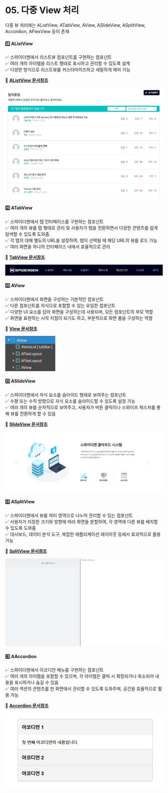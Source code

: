 # 05. 다중 View 처리

다중 뷰 처리에는 AListView, ATabView, AView, ASlideView, ASplitView, Accordion, AFlexView 등이 존재

#### 1️⃣ AListView

&#x20; ✅ 스파이더젠에서 리스트뷰 컴포넌트를 구현하는 컴포넌트\
&#x20; ✅ 여러 개의 아이템을 리스트 형태로 표시하고 관리할 수 있도록 설계\
&#x20; ✅ 다양한 방식으로 리스트뷰를 커스터마이즈하고 세밀하게 제어 가능

**📂** [**AListView 문서참조**](<../07  Components/14  Listview.md>)

![](../../.gitbook/assets/board_res.png)

#### 2️⃣ ATabView

&#x20; ✅ 스파이더젠에서 탭 인터페이스를 구현하는 컴포넌트\
&#x20; ✅ 여러 개의 뷰를 탭 형태로 관리 및 사용자가 탭을 전환하면서 다양한 콘텐츠를 쉽게 탐색할 수 있도록 도와줌.\
&#x20; ✅ 각 탭의 대해 별도의 URL을 설정하여, 탭이 선택될 때 해당 URL의 뷰를 로드 가능\
&#x20; ✅ 여러 화면을 하나의 인터페이스 내에서 효율적으로 관리

**📂** [**TabView 문서참조**](<../07  Components/26  TabView.md>)

![](../../.gitbook/assets/tabView.png)

#### 3️⃣ AView

&#x20; ✅ 스파이더젠에서 화면을 구성하는 기본적인 컴포넌트\
&#x20; ✅ 다른 컴포넌트를 자식으로 포함할 수 있는 유일한 컴포넌트\
&#x20; ✅ 다양한 UI 요소를 담아 화면을 구성하는데 사용되며, 모든 컴포넌트의 부모 역할\
&#x20; ✅ 화면을 표현하는 시작 지점이 되기도 하고, 부분적으로 화면 폼을 구성하는 역할

**📂** [**View 문서참조**](<../07  Components/11  View.md>)

![](../../.gitbook/assets/Aview.png)

#### 4️⃣ ASlideView

&#x20; ✅ 스파이더젠에서 자식 요소를 슬라이드 형태로 보여주는 컴포넌트\
&#x20; ✅ 수평 또는 수직 방향으로 자식 요소를 슬라이드할 수 있도록 설정 가능\
&#x20; ✅ 여러 개의 뷰를 순차적으로 보여주고, 사용자가 버튼 클릭이나 스와이프 제스처를 통해 뷰를 전환하게 할 수 있음

**📂** [**SlideView 문서참조**](<../07  Components/43  SlideView.md>)

![](../../.gitbook/assets/SlideView.png)

#### 5️⃣ ASplitView

&#x20; ✅ 스파이더젠에서 뷰를 여러 영역으로 나누어 관리할 수 있는 컴포넌트\
&#x20; ✅ 사용자가 지정한 크기와 방향에 따라 화면을 분할하여, 각 영역에 다른 뷰를 배치할 수 있도록 도와줌\
&#x20; ✅ 대시보드, 데이터 분석 도구, 복잡한 애플리케이션 레이아웃 등에서 효과적으로 활용 가능

**📂** [**SplitView 문서참조**](<../07  Components/24  SplitView.md>)

![](../../.gitbook/assets/splitview2.png)

#### 6️⃣ AAccordion

&#x20; ✅ 스파이더젠에서 아코디언 메뉴를 구현하는 컴포넌트\
&#x20; ✅ 여러 개의 아이템을 포함할 수 있으며, 각 아이템은 클릭 시 확장되거나 축소되어 내용을 표시하거나 숨길 수 있음\
&#x20; ✅ 여러 섹션의 콘텐츠를 한 화면에서 관리할 수 있도록 도와주며, 공간을 효율적으로 활용 가능

**📂** [**Accordion 문서참조**](<../07  Components/27  Accordion.md>)

![](../../.gitbook/assets/AAccordion.png)
